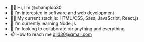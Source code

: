 - 👋🏾 Hi, I’m @champloo30
- 👀 I’m interested in software and web development
- ✌🏾 My current stack is: HTML/CSS, Sass, JavaScript, React.js
- 🌱 I’m currently learning Node.js
- 💞️ I’m looking to collaborate on anything and everything
- 📫 How to reach me djld30@gmail.com
